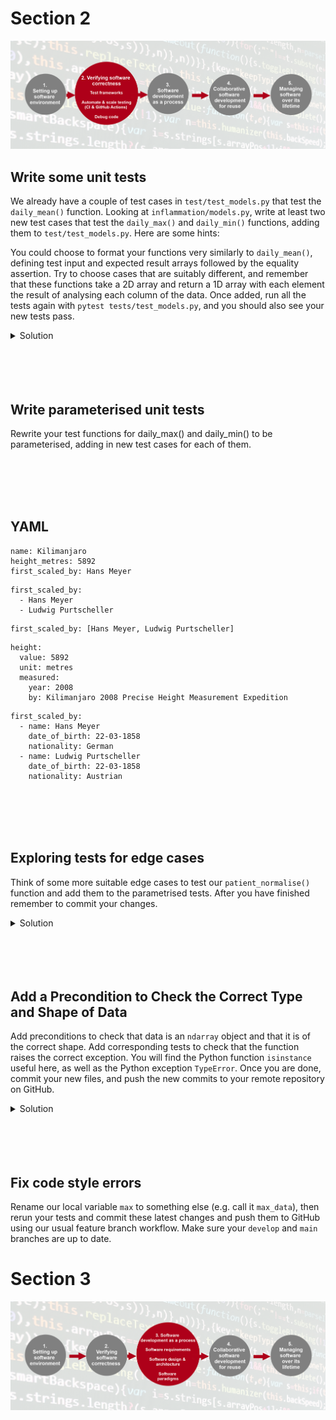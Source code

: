 # Section 2
![alt text](section2-overview.png)

## Write some unit tests
We already have a couple of test cases in `test/test_models.py` that test the `daily_mean()` function. Looking at `inflammation/models.py`, write at least two new test cases that test the `daily_max()` and `daily_min()` functions, adding them to `test/test_models.py`. Here are some hints:

You could choose to format your functions very similarly to `daily_mean()`, defining test input and expected result arrays followed by the equality assertion.
Try to choose cases that are suitably different, and remember that these functions take a 2D array and return a 1D array with each element the result of analysing each column of the data.
Once added, run all the tests again with `pytest tests/test_models.py`, and you should also see your new tests pass.

<details>
<summary>Solution</summary>

```
def test_daily_max():
    """Test that max function works for an array of positive integers."""
    from inflammation.models import daily_max

    test_input = np.array([[4, 2, 5],
                           [1, 6, 2],
                           [4, 1, 9]])
    test_result = np.array([4, 6, 9])

    npt.assert_array_equal(daily_max(test_input), test_result)


def test_daily_min():
    """Test that min function works for an array of positive and negative integers."""
    from inflammation.models import daily_min

    test_input = np.array([[ 4, -2, 5],
                           [ 1, -6, 2],
                           [-4, -1, 9]])
    test_result = np.array([-4, -6, 2])

    npt.assert_array_equal(daily_min(test_input), test_result)
```

</details>

<br>
<br>
<br>
<br>

## Write parameterised unit tests
Rewrite your test functions for daily_max() and daily_min() to be parameterised, adding in new test cases for each of them.

<br>
<br>
<br>
<br>

## YAML

```
name: Kilimanjaro
height_metres: 5892
first_scaled_by: Hans Meyer
```


```
first_scaled_by:
  - Hans Meyer
  - Ludwig Purtscheller
```

```
first_scaled_by: [Hans Meyer, Ludwig Purtscheller]
```

```
height:
  value: 5892
  unit: metres
  measured:
    year: 2008
    by: Kilimanjaro 2008 Precise Height Measurement Expedition
```

```
first_scaled_by:
  - name: Hans Meyer
    date_of_birth: 22-03-1858
    nationality: German
  - name: Ludwig Purtscheller
    date_of_birth: 22-03-1858
    nationality: Austrian
```

<br>
<br>
<br>
<br>

## Exploring tests for edge cases
Think of some more suitable edge cases to test our `patient_normalise()` function and add them to the parametrised tests. After you have finished remember to commit your changes.

<details>
<summary>Solution</summary>

```
@pytest.mark.parametrize(
    "test, expected",
    [
        (
            [[0, 0, 0], [0, 0, 0], [0, 0, 0]],
            [[0, 0, 0], [0, 0, 0], [0, 0, 0]],
        ),
        (
            [[1, 1, 1], [1, 1, 1], [1, 1, 1]],
            [[1, 1, 1], [1, 1, 1], [1, 1, 1]],
        ),
        (
            [[float('nan'), 1, 1], [1, 1, 1], [1, 1, 1]],
            [[0, 1, 1], [1, 1, 1], [1, 1, 1]],
        ),
        (
            [[1, 2, 3], [4, 5, float('nan')], [7, 8, 9]],
            [[0.33, 0.67, 1], [0.8, 1, 0], [0.78, 0.89, 1]],
        ),
        (
            [[-1, 2, 3], [4, 5, 6], [7, 8, 9]],
            [[0, 0.67, 1], [0.67, 0.83, 1], [0.78, 0.89, 1]],
        ),
        (
            [[1, 2, 3], [4, 5, 6], [7, 8, 9]],
            [[0.33, 0.67, 1], [0.67, 0.83, 1], [0.78, 0.89, 1]],
        )
    ])
def test_patient_normalise(test, expected):
    """Test normalisation works for arrays of one and positive integers."""
    from inflammation.models import patient_normalise
    npt.assert_almost_equal(patient_normalise(np.array(test)), np.array(expected), decimal=2)
```

</details>

<br>
<br>
<br>
<br>

## Add a Precondition to Check the Correct Type and Shape of Data
Add preconditions to check that data is an `ndarray` object and that it is of the correct shape. Add corresponding tests to check that the function raises the correct exception. You will find the Python function `isinstance` useful here, as well as the Python exception `TypeError`. Once you are done, commit your new files, and push the new commits to your remote repository on GitHub.

<details>
<summary>Solution</summary>

In inflammation/models.py:

```
def patient_normalise(data):
    """
    Normalise patient data between 0 and 1 of a 2D inflammation data array.

    Any NaN values are ignored, and normalised to 0

    :param data: 2D array of inflammation data
    :type data: ndarray

    """
    if not isinstance(data, np.ndarray):
        raise TypeError('data input should be ndarray')
    if len(data.shape) != 2:
        raise ValueError('inflammation array should be 2-dimensional')
    if np.any(data < 0):
        raise ValueError('inflammation values should be non-negative')
    max = np.nanmax(data, axis=1)
    with np.errstate(invalid='ignore', divide='ignore'):
        normalised = data / max[:, np.newaxis]
    normalised[np.isnan(normalised)] = 0
    return normalised
```

In test/test_models.py:

```
@pytest.mark.parametrize(
    "test, expected, expect_raises",
    [
        ...
        (
            'hello',
            None,
            TypeError,
        ),
        (
            3,
            None,
            TypeError,
        ),
        (
            [[1, 2, 3], [4, 5, 6], [7, 8, 9]],
            [[0.33, 0.67, 1], [0.67, 0.83, 1], [0.78, 0.89, 1]],
            None,
        )
    ])
def test_patient_normalise(test, expected, expect_raises):
    """Test normalisation works for arrays of one and positive integers."""
    from inflammation.models import patient_normalise
    if isinstance(test, list):
        test = np.array(test)
    if expect_raises is not None:
        with pytest.raises(expect_raises):
            npt.assert_almost_equal(patient_normalise(test), np.array(expected), decimal=2)
    else:
        npt.assert_almost_equal(patient_normalise(test), np.array(expected), decimal=2)
```

Note the conversion from `list` to `np.array` has been moved out of the call to `npt.assert_almost_equal()` within the test function, and is now only applied to list items (rather than all items). This allows for greater flexibility with our test inputs, since this wouldn’t work in the test case that uses a string.

</details>

<br>
<br>
<br>
<br>

## Fix code style errors
Rename our local variable `max` to something else (e.g. call it `max_data`), then rerun your tests and commit these latest changes and push them to GitHub using our usual feature branch workflow. Make sure your `develop` and `main` branches are up to date.

# Section 3
![alt text](section3-overview.png)

